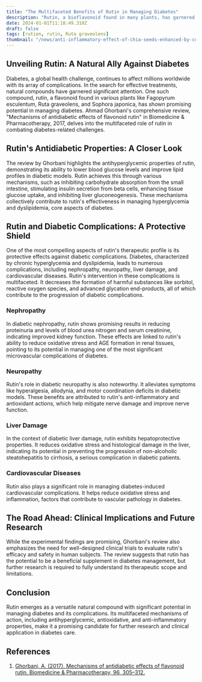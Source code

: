 ```yaml
---
title: "The Multifaceted Benefits of Rutin in Managing Diabetes"
description: "Rutin, a bioflavonoid found in many plants, has garnered attention for its wide range of biological activities, including potential antidiabetic effects. This blog article, based on a comprehensive review by Ahmad Ghorbani in Biomedicine & Pharmacotherapy (2017), explores the antidiabetic properties of rutin and its mechanisms of action."
date: 2024-01-01T11:18:49.310Z
draft: false
tags: [rutien, rutin, Ruta graveolens]
thumbnail: "/news/anti-inflammatory-effect-of-chia-seeds-enhanced-by-cucumber-juice-large-scale-test-reveals/thumb.png"
---
```



## Unveiling Rutin: A Natural Ally Against Diabetes

Diabetes, a global health challenge, continues to affect millions worldwide with its array of complications. In the search for effective treatments, natural compounds have garnered significant attention. One such compound, rutin, a flavonoid found in various plants like Fagopyrum esculentum, Ruta graveolens, and Sophora japonica, has shown promising potential in managing diabetes. Ahmad Ghorbani's comprehensive review, "Mechanisms of antidiabetic effects of flavonoid rutin" in Biomedicine & Pharmacotherapy, 2017, delves into the multifaceted role of rutin in combating diabetes-related challenges.

## Rutin's Antidiabetic Properties: A Closer Look

The review by Ghorbani highlights the antihyperglycemic properties of rutin, demonstrating its ability to lower blood glucose levels and improve lipid profiles in diabetic models. Rutin achieves this through various mechanisms, such as inhibiting carbohydrate absorption from the small intestine, stimulating insulin secretion from beta cells, enhancing tissue glucose uptake, and inhibiting liver gluconeogenesis. These mechanisms collectively contribute to rutin's effectiveness in managing hyperglycemia and dyslipidemia, core aspects of diabetes.

## Rutin and Diabetic Complications: A Protective Shield

One of the most compelling aspects of rutin's therapeutic profile is its protective effects against diabetic complications. Diabetes, characterized by chronic hyperglycemia and dyslipidemia, leads to numerous complications, including nephropathy, neuropathy, liver damage, and cardiovascular diseases. Rutin's intervention in these complications is multifaceted. It decreases the formation of harmful substances like sorbitol, reactive oxygen species, and advanced glycation end-products, all of which contribute to the progression of diabetic complications.

### Nephropathy
In diabetic nephropathy, rutin shows promising results in reducing proteinuria and levels of blood urea nitrogen and serum creatinine, indicating improved kidney function. These effects are linked to rutin's ability to reduce oxidative stress and AGE formation in renal tissues, pointing to its potential in managing one of the most significant microvascular complications of diabetes.

### Neuropathy
Rutin's role in diabetic neuropathy is also noteworthy. It alleviates symptoms like hyperalgesia, allodynia, and motor coordination deficits in diabetic models. These benefits are attributed to rutin's anti-inflammatory and antioxidant actions, which help mitigate nerve damage and improve nerve function.

### Liver Damage
In the context of diabetic liver damage, rutin exhibits hepatoprotective properties. It reduces oxidative stress and histological damage in the liver, indicating its potential in preventing the progression of non-alcoholic steatohepatitis to cirrhosis, a serious complication in diabetic patients.

### Cardiovascular Diseases
Rutin also plays a significant role in managing diabetes-induced cardiovascular complications. It helps reduce oxidative stress and inflammation, factors that contribute to vascular pathology in diabetes.

## The Road Ahead: Clinical Implications and Future Research

While the experimental findings are promising, Ghorbani's review also emphasizes the need for well-designed clinical trials to evaluate rutin's efficacy and safety in human subjects. The review suggests that rutin has the potential to be a beneficial supplement in diabetes management, but further research is required to fully understand its therapeutic scope and limitations.

## Conclusion

Rutin emerges as a versatile natural compound with significant potential in managing diabetes and its complications. Its multifaceted mechanisms of action, including antihyperglycemic, antioxidative, and anti-inflammatory properties, make it a promising candidate for further research and clinical application in diabetes care.

## References
1. [Ghorbani, A. (2017). Mechanisms of antidiabetic effects of flavonoid rutin. Biomedicine & Pharmacotherapy, 96, 305–312.](https://doi.org/10.1016/j.biopha.2017.10.001) 